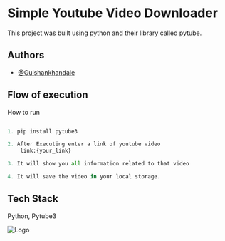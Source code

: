 
# Simple Youtube Video Downloader

This project was built using python and their library called pytube.



## Authors

- [@Gulshankhandale](https://www.github.com/Gulshankhandale)


## Flow of execution

How to run

```Python

1. pip install pytube3

2. After Executing enter a link of youtube video
    link:{your_link}

3. It will show you all information related to that video

4. It will save the video in your local storage.


```
## Tech Stack

Python, Pytube3






![Logo](https://i.ibb.co/kqr5w0D/Downloader.png)

